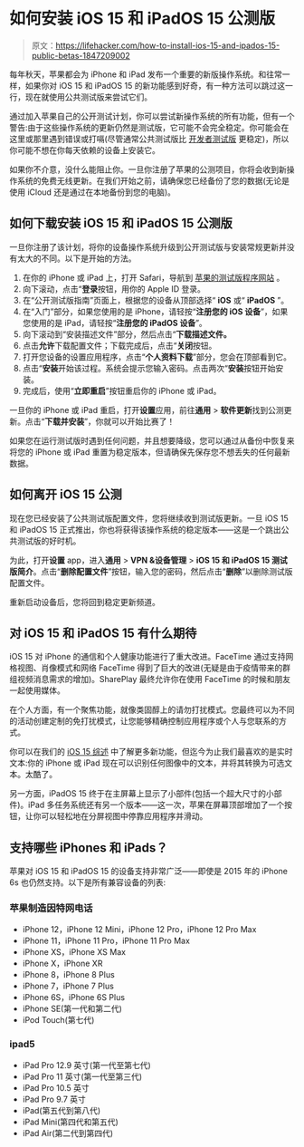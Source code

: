 # 如何安装 iOS 15 和 iPadOS 15 公测版

> 原文：<https://lifehacker.com/how-to-install-ios-15-and-ipados-15-public-betas-1847209002>

每年秋天，苹果都会为 iPhone 和 iPad 发布一个重要的新版操作系统。和往常一样，如果你对 iOS 15 和 iPadOS 15 的新功能感到好奇，有一种方法可以跳过这一行，现在就使用公共测试版来尝试它们。



通过加入苹果自己的公开测试计划，你可以尝试新操作系统的所有功能，但有一个警告:由于这些操作系统的更新仍然是测试版，它可能不会完全稳定。你可能会在这里或那里遇到错误或打嗝(尽管通常公共测试版比 [开发者测试版](https://lifehacker.com/how-to-enroll-in-the-ios-15-developer-beta-right-now-1847158717) 更稳定)，所以你可能不想在你每天依赖的设备上安装它。

如果你不介意，没什么能阻止你。一旦你注册了苹果的公测项目，你将会收到新操作系统的免费无线更新。在我们开始之前，请确保您已经备份了您的数据(无论是使用 iCloud 还是通过在本地备份到您的电脑)。

## **如何下载安装 iOS 15 和 iPadOS 15 公测版**

一旦你注册了该计划，将你的设备操作系统升级到公开测试版与安装常规更新并没有太大的不同。以下是开始的方法。

1.  在你的 iPhone 或 iPad 上，打开 Safari，导航到 [苹果的测试版程序网站](https://beta.apple.com/sp/betaprogram/) 。
2.  向下滚动，点击“**登录**按钮，用你的 Apple ID 登录。
3.  在“公开测试版指南”页面上，根据您的设备从顶部选择“ **iOS** 或“ **iPadOS** ”。
4.  在“入门”部分，如果您使用的是 iPhone，请轻按“**注册您的 iOS 设备**”，如果您使用的是 iPad，请轻按“**注册您的 iPadOS 设备**”。
5.  向下滚动到“安装描述文件”部分，然后点击“**下载描述文件。**
6.  点击**允许**下载配置文件；下载完成后，点击“**关闭**按钮。
7.  打开您设备的设置应用程序，点击“**个人资料下载**”部分，您会在顶部看到它。
8.  点击“**安装**开始该过程。系统会提示您输入密码。点击两次“**安装**按钮开始安装。
9.  完成后，使用“**立即重启**”按钮重启你的 iPhone 或 iPad。

一旦你的 iPhone 或 iPad 重启，打开**设置**应用，前往**通用** > **软件更新**找到公测更新。点击“**下载并安装**”，你就可以开始比赛了！

如果您在运行测试版时遇到任何问题，并且想要降级，您可以通过从备份中恢复来将您的 iPhone 或 iPad 重置为稳定版本，但请确保先保存您不想丢失的任何最新数据。

## 如何离开 iOS 15 公测

现在您已经安装了公共测试版配置文件，您将继续收到测试版更新。一旦 iOS 15 和 iPadOS 15 正式推出，你也将获得该操作系统的稳定版本——这是一个跳出公共测试版的好时机。

为此，打开**设置** app，进入**通用** > **VPN &设备管理** > **iOS 15 和 iPadOS 15 测试版简介**。点击“**删除配置文件**”按钮，输入您的密码，然后点击“**删除**”以删除测试版配置文件。

重新启动设备后，您将回到稳定更新频道。

## 对 iOS 15 和 iPadOS 15 有什么期待

iOS 15 对 iPhone 的通信和个人健康功能进行了重大改进。FaceTime 通过支持网格视图、肖像模式和网络 FaceTime 得到了巨大的改进(无疑是由于疫情带来的群组视频消息需求的增加)。SharePlay 最终允许你在使用 FaceTime 的时候和朋友一起使用媒体。

在个人方面，有一个聚焦功能，就像类固醇上的请勿打扰模式。您最终可以为不同的活动创建定制的免打扰模式，让您能够精确控制应用程序或个人与您联系的方式。

你可以在我们的 [iOS 15 综述](https://lifehacker.com/the-10-coolest-ios-15-features-announced-at-wwdc-2021-1847048865) 中了解更多新功能，但迄今为止我们最喜欢的是实时文本:你的 iPhone 或 iPad 现在可以识别任何图像中的文本，并将其转换为可选文本。太酷了。

另一方面，iPadOS 15 终于在主屏幕上显示了小部件(包括一个超大尺寸的小部件)。iPad 多任务系统还有另一个版本——这一次，苹果在屏幕顶部增加了一个按钮，让你可以轻松地在分屏视图中停靠应用程序并滑动。

## 支持哪些 iPhones 和 iPads？

苹果对 iOS 15 和 iPadOS 15 的设备支持非常广泛——即使是 2015 年的 iPhone 6s 也仍然支持。以下是所有兼容设备的列表:

### 苹果制造因特网电话

*   iPhone 12，iPhone 12 Mini，iPhone 12 Pro，iPhone 12 Pro Max
*   iPhone 11，iPhone 11 Pro，iPhone 11 Pro Max
*   iPhone XS，iPhone XS Max
*   iPhone X，iPhone XR
*   iPhone 8，iPhone 8 Plus
*   iPhone 7，iPhone 7 Plus
*   iPhone 6S，iPhone 6S Plus
*   iPhone SE(第一代和第二代)
*   iPod Touch(第七代)

### ipad5

*   iPad Pro 12.9 英寸(第一代至第七代)
*   iPad Pro 11 英寸(第一代至第三代)
*   iPad Pro 10.5 英寸
*   iPad Pro 9.7 英寸
*   iPad(第五代到第八代)
*   iPad Mini(第四代和第五代)
*   iPad Air(第二代到第四代)